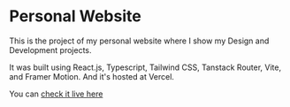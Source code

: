 # Personal Website

This is the project of my personal website where I show my Design and Development projects.

It was built using React.js, Typescript, Tailwind CSS, Tanstack Router, Vite, and Framer Motion. And it's hosted at Vercel.

You can [check it live here](https://isabelvieira.me)
